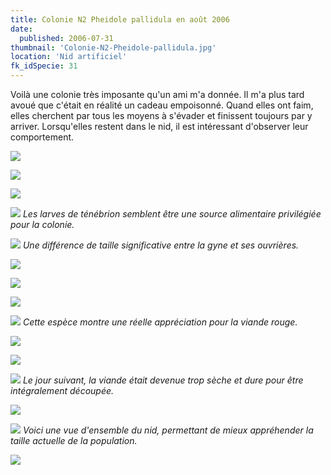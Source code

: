 ```yaml
---
title: Colonie N2 Pheidole pallidula en août 2006
date:
  published: 2006-07-31
thumbnail: 'Colonie-N2-Pheidole-pallidula.jpg'
location: 'Nid artificiel'
fk_idSpecie: 31
---
```


Voilà une colonie très imposante qu'un ami m'a donnée. Il m'a plus tard avoué que c'était en réalité un cadeau empoisonné. Quand elles ont faim, elles cherchent par tous les moyens à s'évader et finissent toujours par y arriver. Lorsqu'elles restent dans le nid, il est intéressant d'observer leur comportement.

![](/img/articles/colonie-pheidole-pallidula-aout-2006/pheidole-pallidula-000.jpg)

![](/img/articles/colonie-pheidole-pallidula-aout-2006/pheidole-pallidula-001.jpg)

![](/img/articles/colonie-pheidole-pallidula-aout-2006/pheidole-pallidula-002.jpg)

![](/img/articles/colonie-pheidole-pallidula-aout-2006/pheidole-pallidula-003.jpg)
_Les larves de ténébrion semblent être une source alimentaire privilégiée pour la colonie._

![](/img/articles/colonie-pheidole-pallidula-aout-2006/pheidole-pallidula-004.jpg)
_Une différence de taille significative entre la gyne et ses ouvrières._

![](/img/articles/colonie-pheidole-pallidula-aout-2006/pheidole-pallidula-005.jpg)

![](/img/articles/colonie-pheidole-pallidula-aout-2006/pheidole-pallidula-006.jpg)

![](/img/articles/colonie-pheidole-pallidula-aout-2006/pheidole-pallidula-007.jpg)

![](/img/articles/colonie-pheidole-pallidula-aout-2006/pheidole-pallidula-008.jpg)
_Cette espèce montre une réelle appréciation pour la viande rouge._

![](/img/articles/colonie-pheidole-pallidula-aout-2006/pheidole-pallidula-009.jpg)

![](/img/articles/colonie-pheidole-pallidula-aout-2006/pheidole-pallidula-010.jpg)

![](/img/articles/colonie-pheidole-pallidula-aout-2006/pheidole-pallidula-011.jpg)
_Le jour suivant, la viande était devenue trop sèche et dure pour être intégralement découpée._

![](/img/articles/colonie-pheidole-pallidula-aout-2006/pheidole-pallidula-012.jpg)

![](/img/articles/colonie-pheidole-pallidula-aout-2006/pheidole-pallidula-013.jpg)
_Voici une vue d'ensemble du nid, permettant de mieux appréhender la taille actuelle de la population._

![](/img/articles/colonie-pheidole-pallidula-aout-2006/pheidole-pallidula-014.jpg)
